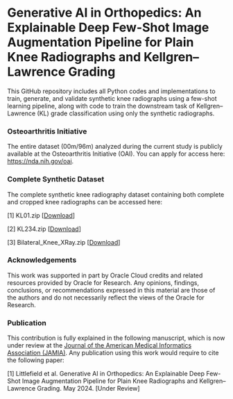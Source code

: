 # Generative AI in Orthopedics: An Explainable Deep Few-Shot Image Augmentation Pipeline for Plain Knee Radiographs and Kellgren–Lawrence Grading

This GitHub repository includes all Python codes and implementations to train, generate, and validate synthetic knee radiographs using a few-shot learning pipeline, along with code to train the downstream task of Kellgren–Lawrence (KL) grade classification using only the synthetic radiographs.  

### Osteoarthritis Initiative
The entire dataset (00m/96m) analyzed during the current study is publicly available at the Osteoarthritis Initiative (OAI). You can apply for access here: https://nda.nih.gov/oai. 

### Complete Synthetic Dataset
The complete synthetic knee radiography dataset containing both complete and cropped knee radiographs can be accessed here: 
<p>[1] KL01.zip [<a href="https://drive.google.com/file/d/1Fltp7DbJ8CL-yfU13MGwY92XnnQe7tWb/view?usp=sharing" target="_blank">Download</a>]</p>
<p>[2] KL234.zip [<a href="https://drive.google.com/file/d/1VBd6b794MZgR39vKuadRK8Sqaau44490/view?usp=sharing" target="_blank">Download</a>]</p>
<p>[3] Bilateral_Knee_XRay.zip [<a href="https://drive.google.com/file/d/1fQLWdcy3iVVYCECUC10dKzdBiclOYNWN/view?usp=sharing" target="_blank">Download</a>]</p>

### Acknowledgements
This work was supported in part by Oracle Cloud credits and related resources provided by Oracle for Research. Any opinions, findings, conclusions, or recommendations expressed in this material are those of the authors and do not necessarily reflect the views of the Oracle for Research. 

### Publication
This contribution is fully explained in the following manuscript, which is now under review at the [Journal of the American Medical Informatics Association (JAMIA)](https://academic.oup.com/jamia). Any publication using this work would require to cite the following paper:

[1] Littlefield et al. Generative AI in Orthopedics: An Explainable Deep Few-Shot Image Augmentation Pipeline for Plain Knee Radiographs and Kellgren–Lawrence Grading. May 2024. [Under Review]
